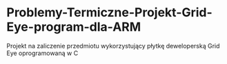# Problemy-Termiczne-Projekt-Grid-Eye-program-dla-ARM
Projekt na zaliczenie przedmiotu wykorzystujący płytkę deweloperską Grid Eye oprogramowaną w C 
